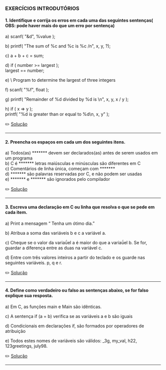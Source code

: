 ### EXERCÍCIOS INTRODUTÓRIOS

#### 1. Identifique e corrija os erros em cada  uma das seguintes sentenças( OBS: pode haver mais do que um erro por sentença)

a) scanf( "&d", %value );

b) printf( "The sum of %c and %c is %c /n", x, y, ?);

c) a + b + c = sum;

d) if ( number >= largest );<br>
      largest == number;
      
e) \\ Program to determine the largest of three integers 

f)  scanf( "%f", float );

g) printf( "Remainder of %d divided by %d is \n", x, y, x / y );

h) if ( x => y );<br>
      printf( "%d is greater than or equal to %d\n, x, y" );
      
 :pencil2: [Solução](https://github.com/Evaldo-comp/C/blob/master/Exerc%C3%ADcios/Solu%C3%A7%C3%B5es_Introdut%C3%B3rios/Exe01.md)
 
 ______
 
 
#### 2. Preencha os espaços em cada um dos seguintes itens.

a) Todos(as) ******* devem ser declarados(as) antes de serem usados em um programa         
b) C é  ******* letras maiúsculas e minúsculas são diferentes em C<br>
c) Comentários de linha única, começam com *******<br>
d) ******* são palavras reservadas por C, e não podem ser usadas<br>
e) *******   e  ******* são ignorados pelo compilador<br>


:pencil2: [Solução](https://github.com/Evaldo-comp/C/blob/master/Exerc%C3%ADcios/Solu%C3%A7%C3%B5es_Introdut%C3%B3rios/Exe02.md)
 
 ______
 
 #### 3.  Escreva uma declaração em C ou linha que resolva o que se pede em cada item.

a) Print a mensagem “ Tenha um ótimo dia.”<br>

b) Atribua a soma das variáveis b e c a variável a.<br>

c) Cheque se o valor da variaǘel a é maior do que a variaǘel b. Se for, guardar a diferença entre as duas na variável c.

d) Entre com três valores inteiros a partir do teclado e os guarde nas seguintes variáveis. p, q e r.


:pencil2: [Solução](https://github.com/Evaldo-comp/C/blob/master/Exerc%C3%ADcios/Solu%C3%A7%C3%B5es_Introdut%C3%B3rios/Exe03.md)


______


#### 4. Define como verdadeiro ou falso as sentenças abaixo, se for falso explique sua resposta.

a) Em C, as funções main e Main são idênticas.
 
c) A sentença if (a = b) verifica se as variáveis a e b são iguais

d) Condicionais em declarações if, são formados por operadores de atribuição

e) Todos estes  nomes de variáveis são válidos: _3g, my_val, h22, 123greetings, july98. 

:pencil2: [Solução](https://github.com/Evaldo-comp/C/blob/master/Exerc%C3%ADcios/Solu%C3%A7%C3%B5es_Introdut%C3%B3rios/Exe04.md)


______

